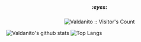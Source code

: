 <h5 align="center">:eyes:</h5>
<p align="center"><img src="https://profile-counter.glitch.me/{Valdanitooooo}/count.svg" alt="Valdanito :: Visitor's Count" /></p>

![Valdanito's github stats](https://github-readme-stats.vercel.app/api?username=Valdanitooooo&theme=radical&show_icons=true&&count_private=true&line_height=20)
![Top Langs](https://github-readme-stats.vercel.app/api/top-langs/?username=Valdanitooooo&theme=radical&layout=compact)

<!--
**Valdanitooooo/Valdanitooooo** is a ✨ _special_ ✨ repository because its `README.md` (this file) appears on your GitHub profile.

Here are some ideas to get you started:

- 🔭 I’m currently working on ...
- 🌱 I’m currently learning ...
- 👯 I’m looking to collaborate on ...
- 🤔 I’m looking for help with ...
- 💬 Ask me about ...
- 📫 How to reach me: ...
- 😄 Pronouns: ...
- ⚡ Fun fact: ...
-->
